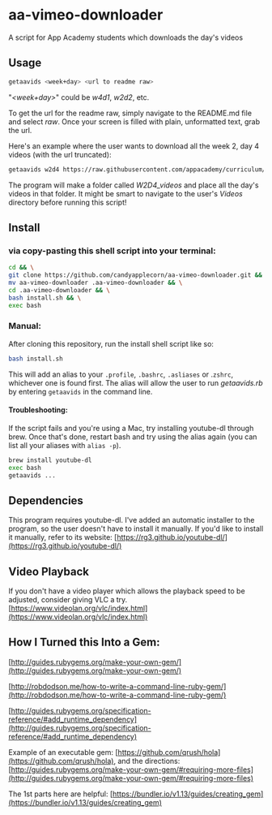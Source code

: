# aa-vimeo-downloader

A script for App Academy students which downloads the day's videos

## Usage

```bash
getaavids <week+day> <url to readme raw>
```

"_<week+day>_" could be _w4d1_, _w2d2_, etc.

To get the url for the readme raw, simply navigate to the README.md file and select _raw_. 
Once your screen is filled with plain, unformatted text, grab the url.

Here's an example where the user wants to download all the week 2, day 4 videos (with the url truncated):

```bash
getaavids w2d4 https://raw.githubusercontent.com/appacademy/curriculum/.......
```

The program will make a folder called _W2D4_videos_ and place all the day's videos in that folder. It might be smart to
navigate to the user's _Videos_ directory before running this script!

## Install

### via copy-pasting this shell script into your terminal:
```bash
cd && \
git clone https://github.com/candyapplecorn/aa-vimeo-downloader.git && \
mv aa-vimeo-downloader .aa-vimeo-downloader && \
cd .aa-vimeo-downloader && \
bash install.sh && \
exec bash
```

### Manual:

After cloning this repository, run the install shell script like so:

```bash 
bash install.sh
```

This will add an alias to your `.profile`, `.bashrc`, `.asliases` or .`zshrc`, whichever one is found first.
The alias will allow the user to run _getaavids.rb_ by entering `getaavids` in the command line.

#### Troubleshooting:

If the script fails and you're using a Mac, try installing youtube-dl through brew. Once that's done, restart bash and try using the alias again (you can list all your aliases with ```alias -p```).

```bash
brew install youtube-dl
exec bash
getaavids ...
```

## Dependencies

This program requires youtube-dl. I've added an automatic installer to the program, so the user doesn't have to install it manually.
If you'd like to install it manually, refer to its website: [https://rg3.github.io/youtube-dl/](https://rg3.github.io/youtube-dl/)

## Video Playback

If you don't have a video player which allows the playback speed to be adjusted, consider giving VLC a try. [https://www.videolan.org/vlc/index.html](https://www.videolan.org/vlc/index.html)

## How I Turned this Into a Gem:

[http://guides.rubygems.org/make-your-own-gem/](http://guides.rubygems.org/make-your-own-gem/)

[http://robdodson.me/how-to-write-a-command-line-ruby-gem/](http://robdodson.me/how-to-write-a-command-line-ruby-gem/)

[http://guides.rubygems.org/specification-reference/#add_runtime_dependency](http://guides.rubygems.org/specification-reference/#add_runtime_dependency)

Example of an executable gem: [https://github.com/qrush/hola](https://github.com/qrush/hola), and the directions: [http://guides.rubygems.org/make-your-own-gem/#requiring-more-files](http://guides.rubygems.org/make-your-own-gem/#requiring-more-files)

The 1st parts here are helpful: [https://bundler.io/v1.13/guides/creating_gem](https://bundler.io/v1.13/guides/creating_gem)
